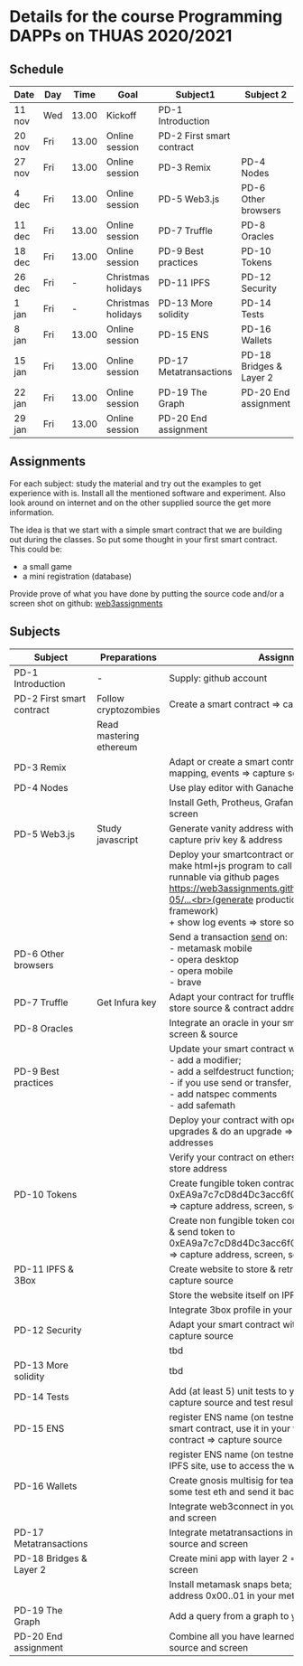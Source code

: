 


# Details for the course Programming DAPPs on THUAS 2020/2021

## Schedule

|Date   |Day |Time  |Goal                |  Subject1                | Subject 2
|---    |--- |----  | --                 | ---------                | -------------
|11 nov |Wed |13.00 | Kickoff            | PD-1 Introduction        |
|20 nov |Fri |13.00 | Online session     | PD-2 First smart contract  
|27 nov |Fri |13.00 | Online session     | PD-3 Remix               | PD-4 Nodes
|4 dec  |Fri |13.00 | Online session     | PD-5 Web3.js             | PD-6 Other browsers
|11 dec |Fri |13.00 | Online session     | PD-7 Truffle             | PD-8 Oracles
|18 dec |Fri |13.00 | Online session     | PD-9 Best practices      | PD-10 Tokens
|26 dec |Fri | -    | Christmas holidays | PD-11 IPFS               | PD-12 Security
|1 jan  |Fri | -    | Christmas holidays | PD-13 More solidity      | PD-14 Tests
|8 jan  |Fri |13.00 | Online session     | PD-15 ENS                | PD-16 Wallets
|15 jan |Fri |13.00 | Online session     | PD-17 Metatransactions   | PD-18 Bridges & Layer 2
|22 jan |Fri |13.00 | Online session     | PD-19 The Graph          | PD-20 End assignment
|29 jan |Fri |13.00 | Online session     | PD-20 End assignment

## Assignments

For each subject: study the material and try out the examples to get experience with is.
Install all the mentioned software and experiment.
Also look around on internet and on the other supplied source the get more information.

The idea is that we start with a simple smart contract that we are building out during the classes.
So put some thought in your first smart contract.
This could be:
- a small game
- a mini registration (database)


Provide prove of what you have done by putting the source code and/or a screen shot on github:
[web3assignments]

## Subjects

| Subject                    | Preparations            | Assignments
| ----------------------     | ------------            | -----------------
| PD-1 Introduction          | -                       | Supply: github account 
| PD-2 First smart contract  | Follow cryptozombies    | Create a smart contract => capture source
|                            | Read mastering ethereum |
| PD-3 Remix                 |                         | Adapt or create a smart contract with error handling, mapping, events => capture source
| PD-4 Nodes                 |                         | Use play editor with Ganache => capture screen
|                            |                         | Install Geth, Protheus, Grafana + dashboard => capture screen
| PD-5 Web3.js               | Study javascript        | Generate vanity address with >= 5 lead characters => capture priv key & address
|                            |                         | Deploy your smartcontract on testchain<br>make html+js program to call your contract<br>runnable via github pages https://web3assignments.github.io/BC3_{name}/PD-05/...<br>(generate production version when using a framework)<br>+ show log events => store source & capture screen
| PD-6 Other browsers        |                         | Send a transaction [send] on:<br>- metamask mobile<br>- opera desktop<br>- opera mobile<br>- brave
| PD-7 Truffle               | Get Infura key          | Adapt your contract for truffle & deploy on test chain => store source & contract addresses
| PD-8 Oracles               |                         | Integrate an oracle in your smart contract => capture screen & source
| PD-9 Best practices        |                         | Update your smart contract with 3 of the following: <br>- add a modifier; <br>- add a selfdestruct function; <br>- if you use send or transfer, replace it with call; <br>- add natspec comments<br>- add safemath
|                            |                         | Deploy your contract with openzeppelin truffle-upgrades & do an upgrade => store source & contract addresses
|                            |                         | Verify your contract on etherscan => capture screen & store address
| PD-10 Tokens               |                         | Create fungible token contract & send tokens to 0xEA9a7c7cD8d4Dc3acc6f0AaEc1506C8D6041a1c5 => capture address, screen, source
|                            |                         | Create non fungible token contract & show on opensea & send token to 0xEA9a7c7cD8d4Dc3acc6f0AaEc1506C8D6041a1c5 => capture address, screen, source
| PD-11 IPFS & 3Box          |                         | Create website to store & retrieve images on IPFS => capture source
|                            |                         | Store the website itself on IPFS => capture cid
|                            |                         | Integrate 3box profile in your app => capture source
| PD-12 Security             |                         | Adapt your smart contract with access control => capture source
|                            |                         | tbd
| PD-13 More solidity        |                         | tbd
| PD-14 Tests                |                         | Add (at least 5) unit tests to your smart contract => capture source and test results
| PD-15 ENS                  |                         | register ENS name (on testnetwork), connect it to your smart contract, use it in your website to address the contract => capture source
|                            |                         | register ENS name (on testnetwork), connect it to your IPFS site, use to access the website. => capture screen
| PD-16 Wallets              |                         | Create gnosis multisig for teams (on rinkeby), send some test eth and send it back. => capture screen
|                            |                         | Integrate web3connect in your app => capture source and screen
| PD-17 Metatransactions     |                         | Integrate metatransactions in your app => capture source and screen
| PD-18 Bridges & Layer 2    |                         | Create mini app with layer 2 => capture source and screen
|                            |                         | Install metamask snaps beta; adapt example to get address 0x00..01 in  your metamask => capture screen
| PD-19 The Graph            |                         | Add a query from a graph to your app
| PD-20 End assignment       |                         | Combine all you have learned into one app => capture source and screen


[send]: https://web3examples.com/ethereum/web3js_browser/sendtransaction.html


[web3assignments]:  https://github.com/web3assignments









